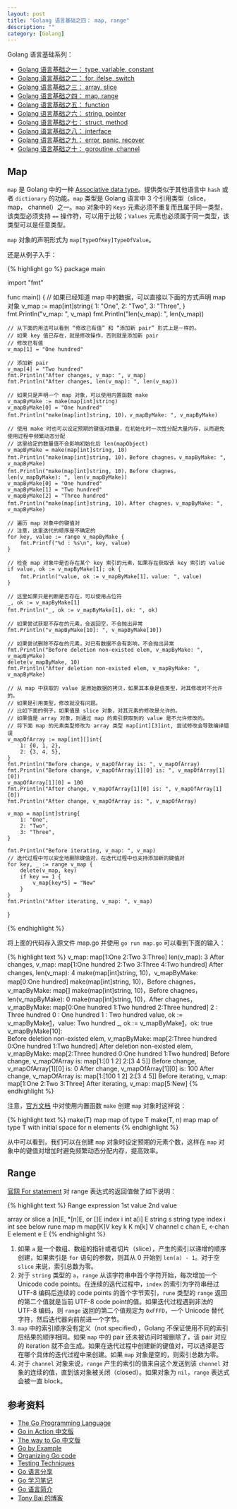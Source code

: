 ```yaml
---
layout: post
title: "Golang 语言基础之四： map, range"
description: ""
category: [Golang]
---
```


Golang 语言基础系列：

- [Golang 语言基础之一： type, variable, constant](/2014/12/22/golang-fundamentals-1-types-variables-constants.html)
- [Golang 语言基础之二： for, ifelse, switch](/2014/12/23/golang-fundamentals-2-for-ifelse-switch.html)
- [Golang 语言基础之三： array, slice](/2014/12/23/golang-fundamentals-3-array-slice.html)
- [Golang 语言基础之四： map, range](/2014/12/25/golang-fundamentals-4-map-range.html)
- [Golang 语言基础之五： function](/2014/12/26/golang-fundamentals-5-function.html)
- [Golang 语言基础之六： string, pointer](/2014/12/27/golang-fundamentals-6-string-pointer.html)
- [Golang 语言基础之七： struct, method](/2014/12/28/golang-fundamentals-7-struct-method.html)
- [Golang 语言基础之八： interface](/2014/12/29/golang-fundamentals-8-interface.html)
- [Golang 语言基础之九： error, panic, recover](/2014/12/30/golang-fundamentals-9-error-panic-recover.html)
- [Golang 语言基础之十： goroutine, channel](/2014/12/31/golang-fundamentals-10-goroutine-channel.html)

## Map

`map` 是 Golang 中的一种 [Associative data type][1]。提供类似于其他语言中 `hash` 或者 `dictionary` 的功能。`map` 类型是 Golang 语言中 3 个引用类型（slice， map， channel）之一。`map` 对象中的 `Keys` 元素必须不重复而且属于同一类型，该类型必须支持 `==` 操作符，可以用于比较；`Values` 元素也必须属于同一类型，该类型可以是任意类型。

`map` 对象的声明形式为 `map[TypeOfKey]TypeOfValue`。

还是从例子入手：

{% highlight go %}
package main

import "fmt"

func main() {
	// 如果已经知道 map 中的数据，可以直接以下面的方式声明 map 对象
	v_map := map[int]string{
		1: "One",
		2: "Two",
		3: "Three",
	}
	fmt.Println("v_map: ", v_map)
	fmt.Println("len(v_map): ", len(v_map))

	// 从下面的用法可以看到 “修改已有值” 和 “添加新 pair” 形式上是一样的。
	// 如果 key 值已存在，就是修改操作，否则就是添加新 pair
	// 修改已有值
	v_map[1] = "One hundred"

	// 添加新 pair
	v_map[4] = "Two hundred"
	fmt.Println("After changes, v_map: ", v_map)
	fmt.Println("After changes, len(v_map): ", len(v_map))

	// 如果只是声明一个 map 对象，可以使用内置函数 make
	v_mapByMake := make(map[int]string)
	v_mapByMake[0] = "One hundred"
	fmt.Println("make(map[int]string, 10)，v_mapByMake: ", v_mapByMake)

	// 使用 make 时也可以设定预期的键值对数量，在初始化时一次性分配大量内存，从而避免使用过程中频繁动态分配
	// 这里给定的数量值不会影响初始化后 len(mapObject)
	v_mapByMake = make(map[int]string, 10)
	fmt.Println("make(map[int]string, 10)，Before chagnes，v_mapByMake: ", v_mapByMake)
	fmt.Println("make(map[int]string, 10)，Before chagnes，len(v_mapByMake): ", len(v_mapByMake))
	v_mapByMake[0] = "One hundred"
	v_mapByMake[1] = "Two hundred"
	v_mapByMake[2] = "Three hundred"
	fmt.Println("make(map[int]string, 10)，After chagnes，v_mapByMake: ", v_mapByMake)

	// 遍历 map 对象中的键值对
	// 注意，这里迭代的顺序是不确定的
	for key, value := range v_mapByMake {
		fmt.Printf("%d : %s\n", key, value)
	}

	// 检查 map 对象中是否存在某个 key 索引的元素，如果存在获取该 key 索引的 value
	if value, ok := v_mapByMake[1]; ok {
		fmt.Println("value, ok := v_mapByMake[1]，value: ", value)
	}

	// 这里如果只是判断是否存在，可以使用占位符
	_, ok := v_mapByMake[1]
	fmt.Println("_, ok := v_mapByMake[1]，ok: ", ok)

	// 如果尝试获取不存在的元素，会返回空，不会抛出异常
	fmt.Println("v_mapByMake[10]: ", v_mapByMake[10])

	// 如果尝试删除不存在的元素，对已有数据不会有影响，不会抛出异常
	fmt.Println("Before deletion non-existed elem, v_mapByMake: ", v_mapByMake)
	delete(v_mapByMake, 10)
	fmt.Println("After deletion non-existed elem, v_mapByMake: ", v_mapByMake)

	// 从 map 中获取的 value 是原始数据的拷贝，如果其本身是值类型，对其修改时不允许的。
	// 如果是引用类型，修改就没有问题。
	// 比如下面的例子，如果值是 slice 对象，对其元素的修改是允许的。
	// 如果值是 array 对象，则通过 map 的索引获取到的 value 是不允许修改的。
	// 将下面 map 的元素类型修改为 array 类型 map[int][3]int, 尝试修改会导致编译错误
	v_mapOfArray := map[int][]int{
		1: {0, 1, 2},
		2: {3, 4, 5},
	}
	fmt.Println("Before change, v_mapOfArray is: ", v_mapOfArray)
	fmt.Println("Before change, v_mapOfArray[1][0] is: ", v_mapOfArray[1][0])
	v_mapOfArray[1][0] = 100
	fmt.Println("After change, v_mapOfArray[1][0] is: ", v_mapOfArray[1][0])
	fmt.Println("After change, v_mapOfArray is: ", v_mapOfArray)

	v_map = map[int]string{
		1: "One",
		2: "Two",
		3: "Three",
	}

	fmt.Println("Before iterating, v_map: ", v_map)
	// 迭代过程中可以安全地删除键值对，在迭代过程中也支持添加新的键值对
	for key, _ := range v_map {
		delete(v_map, key)
		if key == 1 {
			v_map[key*5] = "New"
		}
	}
	fmt.Println("After iterating, v_map: ", v_map)

}

{% endhighlight %}

将上面的代码存入源文件 map.go 并使用 `go run map.go` 可以看到下面的输入：

{% highlight text %}
v_map:  map[1:One 2:Two 3:Three]
len(v_map):  3
After changes, v_map:  map[1:One hundred 2:Two 3:Three 4:Two hundred]
After changes, len(v_map):  4
make(map[int]string, 10)，v_mapByMake:  map[0:One hundred]
make(map[int]string, 10)，Before chagnes，v_mapByMake:  map[]
make(map[int]string, 10)，Before chagnes，len(v_mapByMake):  0
make(map[int]string, 10)，After chagnes，v_mapByMake:  map[0:One hundred 1:Two hundred 2:Three hundred]
2 : Three hundred
0 : One hundred
1 : Two hundred
value, ok := v_mapByMake[1]，value:  Two hundred
_, ok := v_mapByMake[1]，ok:  true
v_mapByMake[10]:  
Before deletion non-existed elem, v_mapByMake:  map[2:Three hundred 0:One hundred 1:Two hundred]
After deletion non-existed elem, v_mapByMake:  map[2:Three hundred 0:One hundred 1:Two hundred]
Before change, v_mapOfArray is:  map[1:[0 1 2] 2:[3 4 5]]
Before change, v_mapOfArray[1][0] is:  0
After change, v_mapOfArray[1][0] is:  100
After change, v_mapOfArray is:  map[1:[100 1 2] 2:[3 4 5]]
Before iterating, v_map:  map[1:One 2:Two 3:Three]
After iterating, v_map:  map[5:New]
{% endhighlight %}

注意，[官方文档][2] 中对使用内置函数 `make` 创建 `map` 对象时这样说：

{% highlight text %}
make(T)          map        map of type T
make(T, n)       map        map of type T with initial space for n elements
{% endhighlight %}

从中可以看到，我们可以在创建 `map` 对象时设定预期的元素个数，这样在 `map` 对象中的键值对增加时避免频繁动态分配内存，提高效率。


## Range

[官网 For statement][1] 对 range 表达式的返回值做了如下说明：

{% highlight text %}
Range expression                          1st value          2nd value

array or slice  a  [n]E, *[n]E, or []E    index    i  int    a[i]       E
string          s  string type            index    i  int    see below  rune
map             m  map[K]V                key      k  K      m[k]       V
channel         c  chan E, <-chan E       element  e  E
{% endhighlight %}

1. 如果 `a` 是一个数组、数组的指针或者切片（slice），产生的索引以递增的顺序创建，如果索引是 `for` 语句的参数，则其从 0 开始到 `len(a) - 1`。对于空 `slice` 来说，索引总数为零。
2. 对于 `string` 类型的 `a`，`range` 从该字符串中首个字符开始，每次增加一个 Unicode code points。在连续的迭代过程中，`index` 的索引为字符串经过 UTF-8 编码后连续的 code points 的首个字节索引，`rune` 类型的 `range` 返回的第二个值就是当前 UTF-8 code point的值。如果迭代过程遇到非法的 UTF-8 编码，则 `range` 返回的第二个值规定为 `0xFFFD`，一个 Unicode 替代字符，然后迭代器向前前进一个字节。
3. `map` 中的索引顺序没有定义（not specified），Golang 不保证使用不同的索引后结果的顺序相同。如果 `map` 中的 pair 还未被访问时被删除了，该 pair 对应的 iteration 就不会生成。如果在迭代过程中创建新的键值对，可以选择是否在哪个具体的迭代过程中来创建。如果 `map` 对象是空的，则索引总数为零。
4. 对于 `channel` 对象来说，`range` 产生的索引的值来自这个发送到该 `channel` 对象的连续的值，直到该对象被关闭（closed）。如果对象为 `nil`，`range` 表达式会被一直 block。


## 参考资料

- [The Go Programming Language](http://golang.org/cmd/go/)
- [Go in Action  中文版](https://github.com/astaxie/Go-in-Action)
- [The way to Go 中文版](https://github.com/Unknwon/the-way-to-go_ZH_CN/blob/master/eBook/02.2.md)
- [Go by Example](https://gobyexample.com/hello-world)
- [Organizing Go code](https://talks.golang.org/2014/organizeio.slide#1)
- [Testing Techniques](https://talks.golang.org/2014/testing.slide#1)
- [Go 语言分享](http://www.jiagoushi.me/index.php/archives/43/)
- [Go 学习笔记](https://github.com/qyuhen/book)
- [Go 语言简介](http://coolshell.cn/articles/8460.html)
- [Tony Bai 的博客](http://tonybai.com/)

[1]: http://en.wikipedia.org/wiki/Associative_array
[2]: https://golang.org/ref/spec#Making_slices_maps_and_channels



